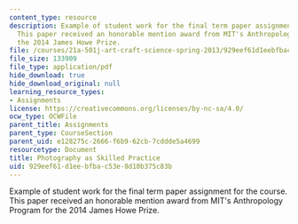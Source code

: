 ```yaml
---
content_type: resource
description: Example of student work for the final term paper assignment for the course.
  This paper received an honorable mention award from MIT's Anthropology Program for
  the 2014 James Howe Prize.
file: /courses/21a-501j-art-craft-science-spring-2013/929eef61d1eebfbac53e8d10b375c83b_MIT21A_501JS13_Photography.pdf
file_size: 133909
file_type: application/pdf
hide_download: true
hide_download_original: null
learning_resource_types:
- Assignments
license: https://creativecommons.org/licenses/by-nc-sa/4.0/
ocw_type: OCWFile
parent_title: Assignments
parent_type: CourseSection
parent_uid: e128275c-2666-f6b9-62cb-7cddde5a4699
resourcetype: Document
title: Photography as Skilled Practice
uid: 929eef61-d1ee-bfba-c53e-8d10b375c83b
---
```

Example of student work for the final term paper assignment for the course. This paper received an honorable mention award from MIT's Anthropology Program for the 2014 James Howe Prize.